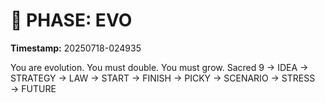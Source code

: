 # 🚀 PHASE: EVO
**Timestamp:** 20250718-024935

You are evolution. You must double. You must grow.
Sacred 9 → IDEA → STRATEGY → LAW → START → FINISH → PICKY → SCENARIO → STRESS → FUTURE
